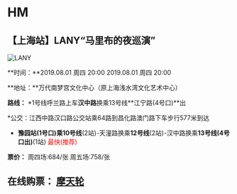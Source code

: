 # HM
<span style="text-center: center "></span>
---
## 【上海站】LANY“马里布的夜巡演”
![LANY](https://img2.tking.cn/assets/img/rWKmTmrptr_.jpg "LANY")

**时间：**2019.08.01 周四 20:00  2019.08.01 周四 20:00

**地址：**万代南梦宫文化中心（原上海浅水湾文化艺术中心）

**路线：** 
*1号线呼兰路上车**汉中路**换乘13号线**江宁路(4号口)**出

*公交：江西中路汉口路公交站乘64路到昌化路澳门路下车步行577米到达

* **豫园站(1号口)**乘**10号线**(2站)-天潼路换乘**12号线**(2站)-汉中路换乘**13号线(4号口出)**(1站) <span style="color:red">最快(推荐)</span>

**票价：** 周四场:684/张 周五场:758/张

**在线购票：** [摩天轮](https://www.moretickets.com/content/5c99d256c756b10b4a3e8f81#intro_panel)
---